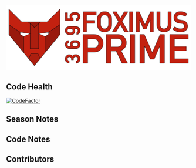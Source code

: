 ![logo](https://github.com/FRC-3695/2022-Season---RapidReact/blob/master/Logo.png?raw=true)
## Code Health
[![CodeFactor](https://www.codefactor.io/repository/github/frc-3695/2022-season---rapidreact/badge)](https://www.codefactor.io/repository/github/frc-3695/2022-season---rapidreact)
## Season Notes
## Code Notes
## Contributors
